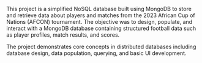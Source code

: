 This project is a simplified NoSQL database built using MongoDB to store and retrieve data about players and matches from the 2023 African Cup of Nations (AFCON) tournament. The objective was to design, populate, and interact with a MongoDB database containing structured football data such as player profiles, match results, and scores.

The project demonstrates core concepts in distributed databases including database design, data population, querying, and basic UI development.

